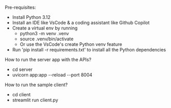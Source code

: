 Pre-requisites:

- Install Python 3.12
- Install an IDE like VsCode & a coding assistant like Github Copilot
- Create a virtual env by running
    - python3 -m venv .venv
    - source .venv/bin/activate
    - Or use the VsCode's create Python venv feature
- Run 'pip install -r requirements.txt' to install all the Python dependencies

How to run the server app with the APIs?

- cd server
- uvicorn app:app --reload --port 8004

How to run the sample client?

- cd client
- streamlit run client.py